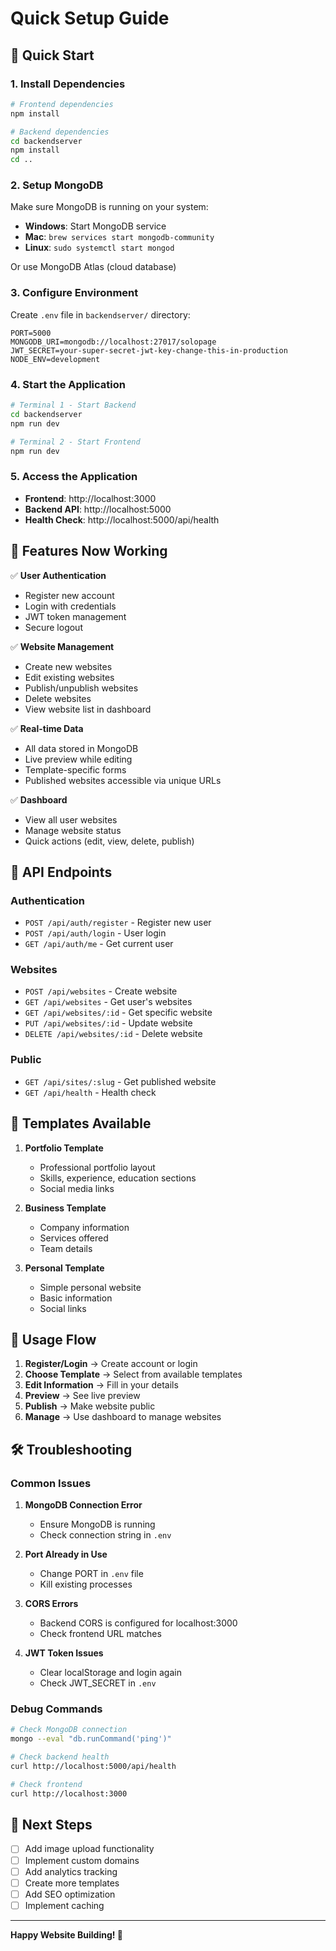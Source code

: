 # Quick Setup Guide

## 🚀 Quick Start

### 1. Install Dependencies

```bash
# Frontend dependencies
npm install

# Backend dependencies
cd backendserver
npm install
cd ..
```

### 2. Setup MongoDB

Make sure MongoDB is running on your system:
- **Windows**: Start MongoDB service
- **Mac**: `brew services start mongodb-community`
- **Linux**: `sudo systemctl start mongod`

Or use MongoDB Atlas (cloud database)

### 3. Configure Environment

Create `.env` file in `backendserver/` directory:
```env
PORT=5000
MONGODB_URI=mongodb://localhost:27017/solopage
JWT_SECRET=your-super-secret-jwt-key-change-this-in-production
NODE_ENV=development
```

### 4. Start the Application

```bash
# Terminal 1 - Start Backend
cd backendserver
npm run dev

# Terminal 2 - Start Frontend
npm run dev
```

### 5. Access the Application

- **Frontend**: http://localhost:3000
- **Backend API**: http://localhost:5000
- **Health Check**: http://localhost:5000/api/health

## 🎯 Features Now Working

✅ **User Authentication**
- Register new account
- Login with credentials
- JWT token management
- Secure logout

✅ **Website Management**
- Create new websites
- Edit existing websites
- Publish/unpublish websites
- Delete websites
- View website list in dashboard

✅ **Real-time Data**
- All data stored in MongoDB
- Live preview while editing
- Template-specific forms
- Published websites accessible via unique URLs

✅ **Dashboard**
- View all user websites
- Manage website status
- Quick actions (edit, view, delete, publish)

## 🔧 API Endpoints

### Authentication
- `POST /api/auth/register` - Register new user
- `POST /api/auth/login` - User login
- `GET /api/auth/me` - Get current user

### Websites
- `POST /api/websites` - Create website
- `GET /api/websites` - Get user's websites
- `GET /api/websites/:id` - Get specific website
- `PUT /api/websites/:id` - Update website
- `DELETE /api/websites/:id` - Delete website

### Public
- `GET /api/sites/:slug` - Get published website
- `GET /api/health` - Health check

## 🎨 Templates Available

1. **Portfolio Template**
   - Professional portfolio layout
   - Skills, experience, education sections
   - Social media links

2. **Business Template**
   - Company information
   - Services offered
   - Team details

3. **Personal Template**
   - Simple personal website
   - Basic information
   - Social links

## 🚀 Usage Flow

1. **Register/Login** → Create account or login
2. **Choose Template** → Select from available templates
3. **Edit Information** → Fill in your details
4. **Preview** → See live preview
5. **Publish** → Make website public
6. **Manage** → Use dashboard to manage websites

## 🛠️ Troubleshooting

### Common Issues

1. **MongoDB Connection Error**
   - Ensure MongoDB is running
   - Check connection string in `.env`

2. **Port Already in Use**
   - Change PORT in `.env` file
   - Kill existing processes

3. **CORS Errors**
   - Backend CORS is configured for localhost:3000
   - Check frontend URL matches

4. **JWT Token Issues**
   - Clear localStorage and login again
   - Check JWT_SECRET in `.env`

### Debug Commands

```bash
# Check MongoDB connection
mongo --eval "db.runCommand('ping')"

# Check backend health
curl http://localhost:5000/api/health

# Check frontend
curl http://localhost:3000
```

## 📝 Next Steps

- [ ] Add image upload functionality
- [ ] Implement custom domains
- [ ] Add analytics tracking
- [ ] Create more templates
- [ ] Add SEO optimization
- [ ] Implement caching

---

**Happy Website Building! 🎉**
